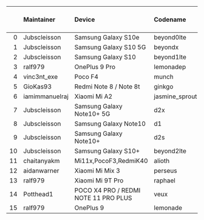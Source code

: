 |    | Maintainer     | Device                               | Codename       |   Last Pex Version | Device Status   |
|---:|:---------------|:-------------------------------------|:---------------|-------------------:|:----------------|
|  0 | Jubscleisson   | Samsung Galaxy S10e                  | beyond0lte     |                5.5 | Active          |
|  1 | Jubscleisson   | Samsung Galaxy S10 5G                | beyondx        |                5.5 | Active          |
|  2 | Jubscleisson   | Samsung Galaxy S10                   | beyond1lte     |                5.5 | Active          |
|  3 | ralf979        | OnePlus 9 Pro                        | lemonadep      |                5.8 | Active          |
|  4 | vinc3nt_exe    | Poco F4                              | munch          |                5.7 | Active          |
|  5 | GioKas93       | Redmi Note 8 / Note 8t               | ginkgo         |                5.8 | Active          |
|  6 | iamimmanuelraj | Xiaomi Mi A2                         | jasmine_sprout |                5.6 | Active          |
|  7 | Jubscleisson   | Samsung Galaxy Note10+ 5G            | d2x            |                5.5 | Active          |
|  8 | Jubscleisson   | Samsung Galaxy Note10                | d1             |                5.5 | Active          |
|  9 | Jubscleisson   | Samsung Galaxy Note10+               | d2s            |                5.5 | Active          |
| 10 | Jubscleisson   | Samsung Galaxy S10+                  | beyond2lte     |                5.5 | Active          |
| 11 | chaitanyakm    | Mi11x,PocoF3,RedmiK40                | alioth         |                5.8 | Active          |
| 12 | aidanwarner    | Xiaomi Mi Mix 3                      | perseus        |                5.8 | Active          |
| 13 | ralf979        | Xiaomi Mi 9T Pro                     | raphael        |                5.8 | Active          |
| 14 | Potthead1      | POCO X4 PRO / REDMI NOTE 11 PRO PLUS | veux           |                5.7 | Active          |
| 15 | ralf979        | OnePlus 9                            | lemonade       |                5.8 | Active          |